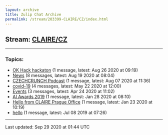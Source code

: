 ```yaml
---
layout: archive
title: Zulip Chat Archive
permalink: /stream/203399-CLAIRE/CZ/index.html
---
```


## Stream: [CLAIRE/CZ](https://claire4ai.github.io/archive/stream/203399-CLAIRE/CZ/index.html)
---

### Topics:

* [OK Hack hackaton](topic/OK.20Hack.20hackaton.html) (1 message, latest: Aug 26 2020 at 09:19)
* [News](topic/News.html) (8 messages, latest: Aug 19 2020 at 08:04)
* [CZECHCRUNCH Podcast](topic/CZECHCRUNCH.20Podcast.html) (1 message, latest: Aug 07 2020 at 11:36)
* [covid-19](topic/covid-19.html) (4 messages, latest: May 22 2020 at 12:00)
* [Events](topic/Events.html) (3 messages, latest: Apr 24 2020 at 11:02)
* [AI Awards 2019](topic/AI.20Awards.202019.html) (1 message, latest: Jan 28 2020 at 08:10)
* [Hello from CLAIRE Prague Office](topic/Hello.20from.20CLAIRE.20Prague.20Office.html) (1 message, latest: Jan 23 2020 at 10:19)
* [hello](topic/hello.html) (1 message, latest: Jul 08 2019 at 07:26)

<hr><p>Last updated: Sep 29 2020 at 01:44 UTC</p>